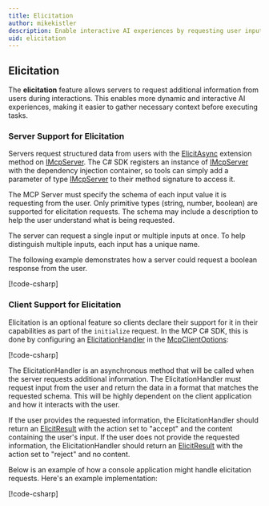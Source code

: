 ```yaml
---
title: Elicitation
author: mikekistler
description: Enable interactive AI experiences by requesting user input during tool execution.
uid: elicitation
---
```


## Elicitation

The **elicitation** feature allows servers to request additional information from users during interactions. This enables more dynamic and interactive AI experiences, making it easier to gather necessary context before executing tasks.

### Server Support for Elicitation

Servers request structured data from users with the [ElicitAsync] extension method on [IMcpServer].
The C# SDK registers an instance of [IMcpServer] with the dependency injection container,
so tools can simply add a parameter of type [IMcpServer] to their method signature to access it.

[ElicitAsync]: xref:ModelContextProtocol.Server.McpServerExtensions.ElicitAsync*
[IMcpServer]: xref:ModelContextProtocol.Server.McpServer

The MCP Server must specify the schema of each input value it is requesting from the user.
Only primitive types (string, number, boolean) are supported for elicitation requests.
The schema may include a description to help the user understand what is being requested.

The server can request a single input or multiple inputs at once.
To help distinguish multiple inputs, each input has a unique name.

The following example demonstrates how a server could request a boolean response from the user.

[!code-csharp[](samples/server/Tools/InteractiveTools.cs?name=snippet_GuessTheNumber)]

### Client Support for Elicitation

Elicitation is an optional feature so clients declare their support for it in their capabilities as part of the `initialize` request. In the MCP C# SDK, this is done by configuring an [ElicitationHandler] in the [McpClientOptions]:

[ElicitationHandler]: xref:ModelContextProtocol.Protocol.ElicitationCapability.ElicitationHandler
[McpClientOptions]: xref:ModelContextProtocol.Client.McpClientOptions

[!code-csharp[](samples/client/Program.cs?name=snippet_McpInitialize)]

The ElicitationHandler is an asynchronous method that will be called when the server requests additional information.
The ElicitationHandler must request input from the user and return the data in a format that matches the requested schema.
This will be highly dependent on the client application and how it interacts with the user.

If the user provides the requested information, the ElicitationHandler should return an [ElicitResult] with the action set to "accept" and the content containing the user's input.
If the user does not provide the requested information, the ElicitationHandler should return an [ElicitResult] with the action set to "reject" and no content.

[ElicitResult]: xref:ModelContextProtocol.Protocol.ElicitResult

Below is an example of how a console application might handle elicitation requests.
Here's an example implementation:

[!code-csharp[](samples/client/Program.cs?name=snippet_ElicitationHandler)]
